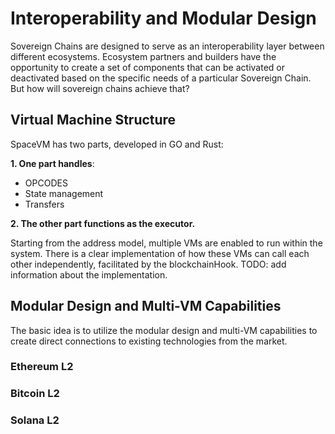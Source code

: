 # Interoperability and Modular Design

Sovereign Chains are designed to serve as an interoperability layer between different ecosystems. Ecosystem partners and builders have the opportunity to create a set of components that can be activated or deactivated based on the specific needs of a particular Sovereign Chain. But how will sovereign chains achieve that?

## Virtual Machine Structure

SpaceVM has two parts, developed in GO and Rust:

**1. One part handles**:
- OPCODES
- State management
- Transfers
    
**2. The other part functions as the executor.**

Starting from the address model, multiple VMs are enabled to run within the system. There is a clear implementation of how these VMs can call each other independently, facilitated by the blockchainHook. TODO: add information about the implementation.

## Modular Design and Multi-VM Capabilities

The basic idea is to utilize the modular design and multi-VM capabilities to create direct connections to existing technologies from the market.

### Ethereum L2

### Bitcoin L2

### Solana L2
